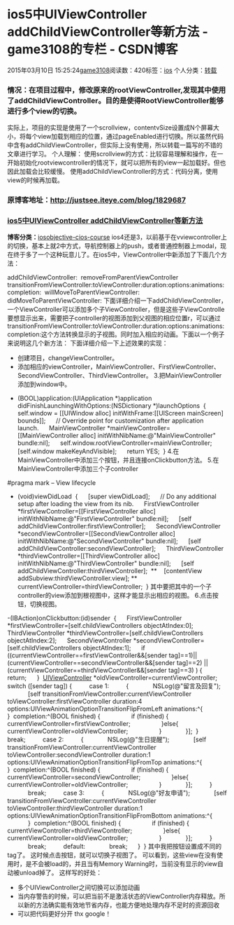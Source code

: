 # ios5中UIViewController addChildViewController等新方法 - game3108的专栏 - CSDN博客
2015年03月10日 15:25:24[game3108](https://me.csdn.net/game3108)阅读数：420标签：[ios](https://so.csdn.net/so/search/s.do?q=ios&t=blog)
个人分类：[转载](https://blog.csdn.net/game3108/article/category/2926393)
### 情况：在项目过程中，修改原来的rootViewController,发现其中使用了addChildViewController。目的是使得RootViewController能够进行多个view的切换。
实际上，项目的实现是使用了一个scrollview，contentvSize设置成N个屏幕大小，将每个view加载到相应的位置，通过pageEnabled进行切换。所以虽然代码中含有addChildViewController，但实际上没有使用，所以转载一篇写的不错的文章进行学习。
个人理解：
使用scrollview的方式：比较容易理解和操作，在一开始初始化rootviewcontroller的情况下，就可以把所有的view一起加载好。但也因此加载会比较缓慢。
使用addChildViewController的方式：代码分离，使用view的时候再加载。
### 原博客地址：http://justsee.iteye.com/blog/1829687
### [ios5中UIViewController addChildViewController等新方法](http://justsee.iteye.com/blog/1829687)
**博客分类：**[ios](http://justsee.iteye.com/category/223124)[objective-c](http://justsee.iteye.com/category/223123)[ios-course](http://justsee.iteye.com/category/264972)
ios4还是3，以前基于在vviewcontroller上的切换，基本上就2中方式，导航控制器上的push，或者普通控制器上modal，现在终于多了一个这种玩意儿了。在ios5中，ViewController中新添加了下面几个方法：
> 
addChildViewController: 
removeFromParentViewController 
transitionFromViewController:toViewController:duration:options:animations:completion: 
willMoveToParentViewController: 
didMoveToParentViewController:
下面详细介绍一下addChildViewController，一个ViewController可以添加多个子ViewController，但是这些子ViewControlle要想显示出来，需要把子controller的视图添加到父视图的相应位置r，可以通过transitionFromViewController:toViewController:duration:options:animations:completion:这个方法转换显示的子视图。同时加入相应的动画。下面以一个例子来说明这几个新方法：
下面详细介绍一下上述效果的实现：
- 创建项目，changeViewController。
- 添加相应的viewController，MainViewController、FirstViewController、SecondViewController、ThirdViewController。
3.把MainViewController添加到window中。
> 
- (BOOL)application:(UIApplication *)application didFinishLaunchingWithOptions:(NSDictionary *)launchOptions 
{ 
    self.window = [[UIWindow alloc] initWithFrame:[[UIScreen mainScreen] bounds]]; 
    // Override point for customization after application launch. 
    MainViewController *mainViewController=[[MainViewController alloc] initWithNibName:@"MainViewController" bundle:nil]; 
    self.window.rootViewController=mainViewController; 
    [self.window makeKeyAndVisible]; 
    return YES; 
}
4.在MainViewController中添加三个按钮，并且连接onClickbutton方法。
5.在MainViewController中添加三个子controller
> 
#pragma mark – View lifecycle
- (void)viewDidLoad 
{ 
    [super viewDidLoad]; 
    // Do any additional setup after loading the view from its nib. 
    FirstViewController *firstViewController=[[FirstViewController alloc] initWithNibName:@"FirstViewController" bundle:nil]; 
    [self addChildViewController:firstViewController]; 
    SecondViewController *secondViewController=[[SecondViewController alloc] initWithNibName:@"SecondViewController" bundle:nil]; 
    [self addChildViewController:secondViewController]; 
    ThirdViewController *thirdViewController=[[ThirdViewController alloc] initWithNibName:@"ThirdViewController" bundle:nil]; 
    [self addChildViewController:thirdViewController]; 
**    [contentView addSubview:thirdViewController.view]; **
    currentViewController=thirdViewController; 
}
其中要把其中的一个子controller的view添加到根视图中，这样才能显示出相应的视图。
6.点击按钮，切换视图。
> 
-(IBAction)onClickbutton:(id)sender 
{ 
    FirstViewController *firstViewController=[self.childViewControllers objectAtIndex:0]; 
    ThirdViewController *thirdViewController=[self.childViewControllers objectAtIndex:2]; 
    SecondViewController *secondViewController=[self.childViewControllers objectAtIndex:1]; 
    if ((currentViewController==firstViewController&&[sender tag]==1)||(currentViewController==secondViewController&&[sender tag]==2) ||(currentViewController==thirdViewController&&[sender tag]==3) ) { 
        return; 
    } 
[UIViewController](http://wangjun.easymorse.com/?tag=uiviewcontroller) *oldViewController=currentViewController; 
    switch ([sender tag]) { 
        case 1: 
        { 
            NSLog(@"留言及回复"); 
            [self transitionFromViewController:currentViewController toViewController:firstViewController duration:4 options:UIViewAnimationOptionTransitionFlipFromLeft animations:^{ 
            }  completion:^(BOOL finished) { 
                if (finished) { 
                    currentViewController=firstViewController; 
                }else{ 
                    currentViewController=oldViewController; 
                } 
            }]; 
} 
            break; 
        case 2: 
        { 
            NSLog(@"生日提醒"); 
            [self transitionFromViewController:currentViewController toViewController:secondViewController duration:1 options:UIViewAnimationOptionTransitionFlipFromTop animations:^{ 
            }  completion:^(BOOL finished) { 
                if (finished) { 
                  currentViewController=secondViewController; 
                }else{ 
                    currentViewController=oldViewController; 
                } 
            }]; 
        } 
            break; 
        case 3: 
        { 
            NSLog(@"好友申请"); 
            [self transitionFromViewController:currentViewController toViewController:thirdViewController duration:1 options:UIViewAnimationOptionTransitionFlipFromBottom animations:^{ 
            }  completion:^(BOOL finished) { 
                if (finished) { 
                     currentViewController=thirdViewController; 
                }else{ 
                    currentViewController=oldViewController; 
                } 
            }]; 
        } 
            break; 
        default: 
            break; 
    } 
}
其中我把按钮设置成不同的tag了。
这时候点击按钮，就可以切换子视图了。
可以看到，这些view在没有使用时，是不会被load的，并且当有Memory Warning时，当前没有显示的view自动被unload掉了。
这样写的好处：
- 多个UIViewController之间切换可以添加动画
- 当内存警告的时候，可以把当前不是激活状态的ViewController内存释放。所以新的方法确实能有效地节省内存，也能方便地处理内存不足时的资源回收
- 可以把代码更好分开
thx google！
